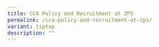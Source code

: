 ```yaml
---
title: CCA Policy and Recruitment at ZPS
permalink: /cca-policy-and-recruitment-at-zps/
variant: tiptap
description: ""
---
```


